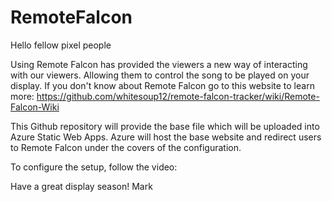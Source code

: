 # RemoteFalcon

Hello fellow pixel people

Using Remote Falcon has provided the viewers a new way of interacting with our viewers.  Allowing them to control the song to be played on your display.
If you don't know about Remote Falcon go to this website to learn more:  https://github.com/whitesoup12/remote-falcon-tracker/wiki/Remote-Falcon-Wiki

This Github repository will provide the base file which will be uploaded into Azure Static Web Apps.  Azure will host the base website and redirect users to Remote Falcon under the covers of the configuration.

To configure the setup, follow the video: 

Have a great display season!
Mark
